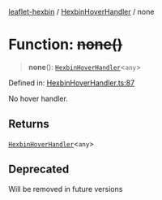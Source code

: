 [leaflet-hexbin](../../../../globals.md) / [HexbinHoverHandler](../index.md) / none

# Function: ~~none()~~

> **none**(): [`HexbinHoverHandler`](../../../../interfaces/HexbinHoverHandler.md)\<`any`\>

Defined in: [HexbinHoverHandler.ts:87](https://github.com/lsdch/leaflet-hexbin/blob/c0737c25a7f525a36180497f7e8ca3852993b668/packages/leaflet-hexbin/src/HexbinHoverHandler.ts#L87)

No hover handler.

## Returns

[`HexbinHoverHandler`](../../../../interfaces/HexbinHoverHandler.md)\<`any`\>

## Deprecated

Will be removed in future versions
